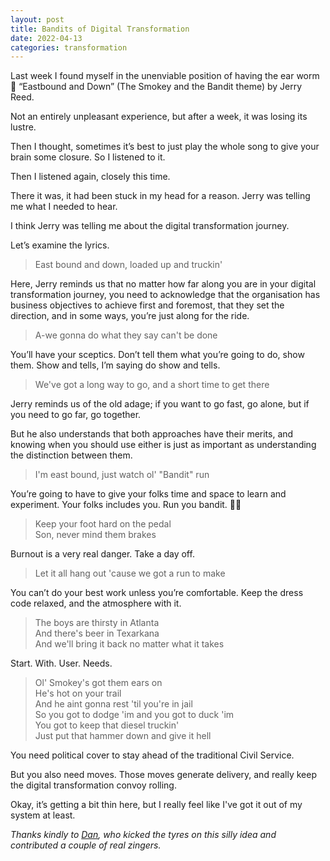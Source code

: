 ```yaml
---
layout: post
title: Bandits of Digital Transformation
date: 2022-04-13
categories: transformation
---
```


Last week I found myself in the unenviable position of having the ear worm 🐛 “Eastbound and Down” (The Smokey and the Bandit theme) by Jerry Reed.

Not an entirely unpleasant experience, but after a week, it was losing its lustre.

Then I thought, sometimes it’s best to just play the whole song to give your brain some closure. So I listened to it.

Then I listened again, closely this time.

There it was, it had been stuck in my head for a reason. Jerry was telling me what I needed to hear.

I think Jerry was telling me about the digital transformation journey.

Let’s examine the lyrics.

> East bound and down, loaded up and truckin'

Here, Jerry reminds us that no matter how far along you are in your digital transformation journey, you need to acknowledge that the organisation has business objectives to achieve first and foremost, that they set the direction, and in some ways, you’re just along for the ride.

> A-we gonna do what they say can't be done

You’ll have your sceptics. Don’t tell them what you’re going to do, show them. Show and tells, I’m saying do show and tells.

> We've got a long way to go, and a short time to get there

Jerry reminds us of the old adage; if you want to go fast, go alone, but if you need to go far, go together.

But he also understands that both approaches have their merits, and knowing when you should use either is just as important as understanding the distinction between them.

> I'm east bound, just watch ol' "Bandit" run  

You’re going to have to give your folks time and space to learn and experiment. Your folks includes you. Run you bandit. 🏃🏻  

> Keep your foot hard on the pedal  
> Son, never mind them brakes  

Burnout is a very real danger. Take a day off.

> Let it all hang out 'cause we got a run to make

You can’t do your best work unless you’re comfortable. Keep the dress code relaxed, and the atmosphere with it.

> The boys are thirsty in Atlanta  
> And there's beer in Texarkana  
> And we'll bring it back no matter what it takes  

Start. With. User. Needs.  

> Ol' Smokey's got them ears on  
> He's hot on your trail  
> And he aint gonna rest 'til you're in jail  
> So you got to dodge 'im and you got to duck 'im  
> You got to keep that diesel truckin'  
> Just put that hammer down and give it hell  

You need political cover to stay ahead of the traditional Civil Service.  

But you also need moves. Those moves generate delivery, and really keep the digital transformation convoy rolling.

Okay, it’s getting a bit thin here, but I really feel like I've got it out of my system at least.

_Thanks kindly to [Dan](https://twitter.com/dasbarrett), who kicked the tyres on this silly idea and contributed a couple of real zingers._  

